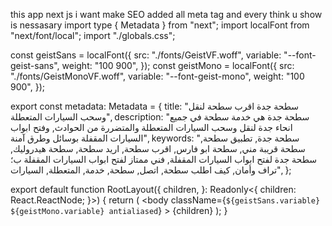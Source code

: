 
this app next js i want make SEO added all meta tag and every think u show is nessasary 
import type { Metadata } from "next";
import localFont from "next/font/local";
import "./globals.css";

const geistSans = localFont({
  src: "./fonts/GeistVF.woff",
  variable: "--font-geist-sans",
  weight: "100 900",
});
const geistMono = localFont({
  src: "./fonts/GeistMonoVF.woff",
  variable: "--font-geist-mono",
  weight: "100 900",
});

export const metadata: Metadata = {
  title: "سطحة جدة اقرب سطحة لنقل وسحب السيارات المتعطلة",
  description: "سطحة جدة هي خدمة سطحة في جميع انحاء جدة لنقل وسحب السيارات المتعطلة والمتضررة من الحوادث, وفتح ابواب السيارات المقفلة بوسائل وطرق آمنة",
  keywords: "سطحة جدة, تطبيق سطحة, سطحة قريبة مني, سطحة ابو فارس, اقرب سطحة, اريد سطحة, سطحة هيدروليك, سطحة جدة لفتح ابواب السيارات المقفلة, فني ممتاز لفتح ابواب السيارات المقفلة ب؛تراف وأمان, كيف اطلب سطحة, اتصل, سطحة, خدمة, المتعطلة, السيارات",
};

export default function RootLayout({
  children,
}: Readonly<{
  children: React.ReactNode;
}>) {
  return (
    <html lang="ar">
      <head>
        <link rel="canonical" href="https://www.sathaapp.com" />
        <link rel="alternate" href="https://www.sathaapp.com" hrefLang="x-default" />
        <link rel="alternate" href="https://www.sathaapp.com" hrefLang="ar" />
      </head>
      <body
        className={`${geistSans.variable} ${geistMono.variable} antialiased`}
      >
        {children}
      </body>
    </html>
  );
}




<meta charset='UTF-8'>
<meta name='keywords' content='your, tags'>
<meta name='description' content='150 words'>
<meta name='subject' content='your website's subject'>
<meta name='copyright' content='company name'>
<meta name='language' content='ES'>
<meta name='robots' content='index,follow'>
<meta name='revised' content='Sunday, July 18th, 2010, 5:15 pm'>
<meta name='abstract' content=''>
<meta name='topic' content=''>
<meta name='summary' content=''>
<meta name='Classification' content='Business'>
<meta name='author' content='name, email@hotmail.com'>
<meta name='designer' content=''>
<meta name='reply-to' content='email@hotmail.com'>
<meta name='owner' content=''>
<meta name='url' content='http://www.websiteaddrress.com'>
<meta name='identifier-URL' content='http://www.websiteaddress.com'>
<meta name='directory' content='submission'>
<meta name='pagename' content='jQuery Tools, Tutorials and Resources - O'Reilly Media'>
<meta name='category' content=''>
<meta name='coverage' content='Worldwide'>
<meta name='distribution' content='Global'>
<meta name='rating' content='General'>
<meta name='revisit-after' content='7 days'>
<meta name='subtitle' content='This is my subtitle'>
<meta name='target' content='all'>
<meta name='HandheldFriendly' content='True'>
<meta name='MobileOptimized' content='320'>
<meta name='date' content='Sep. 27, 2010'>
<meta name='search_date' content='2010-09-27'>
<meta name='DC.title' content='Unstoppable Robot Ninja'>
<meta name='ResourceLoaderDynamicStyles' content=''>
<meta name='medium' content='blog'>
<meta name='syndication-source' content='https://mashable.com/2008/12/24/free-brand-monitoring-tools/'>
<meta name='original-source' content='https://mashable.com/2008/12/24/free-brand-monitoring-tools/'>
<meta name='verify-v1' content='dV1r/ZJJdDEI++fKJ6iDEl6o+TMNtSu0kv18ONeqM0I='>
<meta name='y_key' content='1e39c508e0d87750'>
<meta name='pageKey' content='guest-home'>
<meta itemprop='name' content='jQTouch'>
<meta http-equiv='Expires' content='0'>
<meta http-equiv='Pragma' content='no-cache'>
<meta http-equiv='Cache-Control' content='no-cache'>
<meta http-equiv='imagetoolbar' content='no'>
<meta http-equiv='x-dns-prefetch-control' content='off'>